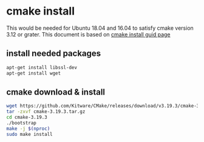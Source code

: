 # cmake install

This would be needed for Ubuntu 18.04 and 16.04 to satisfy cmake version 3.12 or grater.
This document is based on [cmake install guid page](https://cmake.org/install/)

## install needed packages

```bash
apt-get install libssl-dev
apt-get install wget
```

## cmake download & install

```bash
wget https://github.com/Kitware/CMake/releases/download/v3.19.3/cmake-3.19.3.tar.gz
tar -zxvf cmake-3.19.3.tar.gz
cd cmake-3.19.3
./bootstrap
make -j $(nproc)
sudo make install
```

